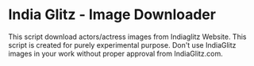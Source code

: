 # India Glitz - Image Downloader
This script download actors/actress images from Indiaglitz Website. This script is created for purely experimental purpose. Don't use IndiaGlitz images in your work without proper approval from IndiaGlitz.com.
